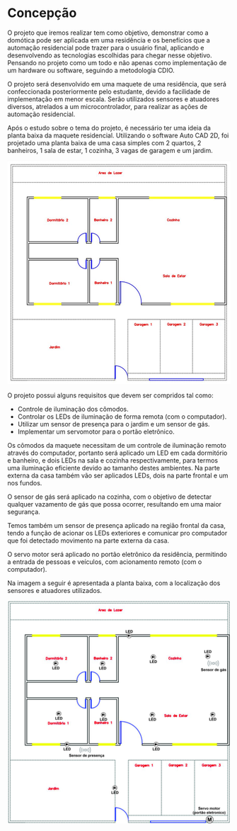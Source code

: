 # Concepção

O projeto que iremos realizar tem como objetivo, demonstrar como a domótica pode ser aplicada em uma residência e os benefícios que a automação residencial pode trazer para o usuário final, aplicando e desenvolvendo as tecnologias escolhidas para chegar nesse objetivo. Pensando no projeto como um todo e não apenas como implementação de um hardware ou software, seguindo a metodologia CDIO.

O projeto será desenvolvido em uma maquete de uma residência, que será confeccionada posteriormente pelo estudante, devido a facilidade de implementação em menor escala. Serão utilizados sensores e atuadores diversos, atrelados a um microcontrolador, para realizar as ações de automação residencial.

Após o estudo sobre o tema do projeto, é necessário ter uma ideia da planta baixa da maquete residencial. Utilizando o software Auto CAD 2D, foi projetado uma planta baixa de uma casa simples com 2 quartos, 2 banheiros, 1 sala de estar, 1 cozinha, 3 vagas de garagem e um jardim.

![](./imagens/PlantabaixaPI.JPG)

O projeto possui alguns requisitos que devem ser compridos tal como:
- Controle de iluminação dos cômodos.
- Controlar os LEDs de iluminação de forma remota (com o computador).
- Utilizar um sensor de presença para o jardim e um sensor de gás.
- Implementar um servomotor para o portão eletrônico.

Os cômodos da maquete necessitam de um controle de iluminação remoto através do computador, portanto será aplicado um LED em cada dormitório e banheiro, e dois LEDs na sala e cozinha respectivamente, para termos uma iluminação eficiente devido ao tamanho destes ambientes. Na parte externa da casa também vão ser aplicados LEDs, dois na parte frontal e um nos fundos.

O sensor de gás será aplicado na cozinha, com o objetivo de detectar qualquer vazamento de gás que possa ocorrer, resultando em uma maior segurança. 

Temos também um sensor de presença aplicado na região frontal da casa, tendo a função de acionar os LEDs exteriores e comunicar pro computador que foi detectado movimento na parte externa da casa.

O servo motor será aplicado no portão eletrônico da residência, permitindo a entrada de pessoas e veículos, com acionamento remoto (com o computador).

Na imagem a seguir é apresentada a planta baixa, com a localização dos sensores e atuadores utilizados.

![](./imagens/PlantabaixaPIsensor.jpg)
